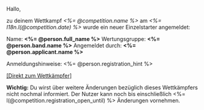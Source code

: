 Hallo,

zu deinem Wettkampf *<%= @competition.name %>* am *<%= I18n.l(@competition.date) %>* wurde ein neuer Einzelstarter angemeldet:

Name: **<%= @person.full_name %>**
Wertungsgruppe: **<%= @person.band.name %>**
Angemeldet durch: **<%= @person.applicant.name %>**

Anmeldungshinweise:
<%= @person.registration_hint %>

[[Direkt zum Wettkämpfer]](<%= competition_person_url(@competition.year, @competition.slug, @person.id) %>)

**Wichtig:** Du wirst über weitere Änderungen bezüglich dieses Wettkämpfers nicht nochmal informiert. Der Nutzer kann noch bis einschließlich <%= l(@competition.registration_open_until) %> Änderungen vornehmen.
